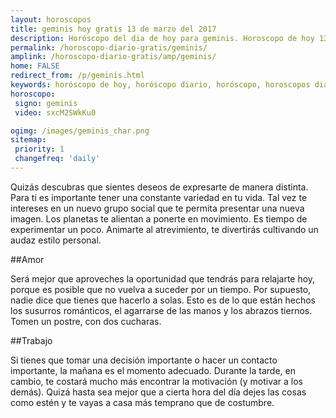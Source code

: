 ```yaml
---
layout: horoscopos
title: geminis hoy gratis 13 de marzo del 2017 
description: Horóscopo del dia de hoy para geminis. Horoscopo de hoy 13 de marzo del 2017. Las predicciones de amor, trabajo, vida personal gratis.
permalink: /horoscopo-diario-gratis/geminis/
amplink: /horoscopo-diario-gratis/amp/geminis/
home: FALSE
redirect_from: /p/geminis.html
keywords: horóscopo de hoy, horóscopo diario, horóscopo, horoscopos diarios gratis del dia de hoy, horóscopo diario gratis,horóscopo 2017, horóscopo esperanza gracia, horoscopo geminis hoy, horoscop, horóscopos gratis, horoscopo geminis, horoscopo geminis 2017, Tarot, Astrologia, Zodíaco, geminis, horoscopo gratis
horoscopo:
 signo: geminis
 video: sxcM2SWkKu0

ogimg: /images/geminis_char.png
sitemap:
 priority: 1
 changefreq: 'daily'
---
```



Quizás descubras que sientes deseos de expresarte de manera distinta. Para ti es importante tener una constante variedad en tu vida. Tal vez te intereses en un nuevo grupo social que te permita presentar una nueva imagen. Los planetas te alientan a ponerte en movimiento. Es tiempo de experimentar un poco. Animarte al atrevimiento, te divertirás cultivando un audaz estilo personal.

##Amor

Será mejor que aproveches la oportunidad que tendrás para relajarte hoy, porque es posible que no vuelva a suceder por un tiempo. Por supuesto, nadie dice que tienes que hacerlo a solas. Esto es de lo que están hechos los susurros románticos, el agarrarse de las manos y los abrazos tiernos. Tomen un postre, con dos cucharas.

##Trabajo

Si tienes que tomar una decisión importante o hacer un contacto importante, la mañana es el momento adecuado. Durante la tarde, en cambio, te costará mucho más encontrar la motivación (y motivar a los demás). Quizá hasta sea mejor que a cierta hora del día dejes las cosas como estén y te vayas a casa más temprano que de costumbre.